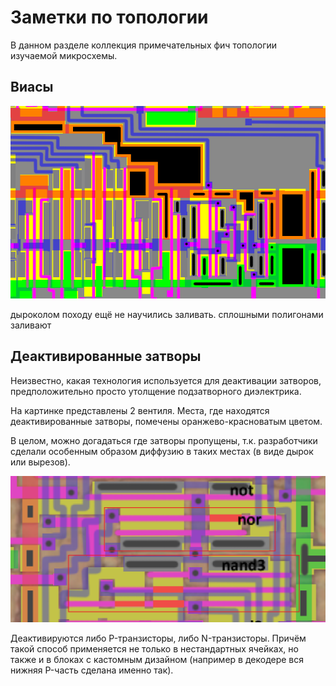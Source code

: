 # Заметки по топологии

В данном разделе коллекция примечательных фич топологии изучаемой микросхемы.

## Виасы

![vias](imgstore/vias.png)

дыроколом походу ещё не научились заливать. сплошными полигонами заливают

## Деактивированные затворы

Неизвестно, какая технология используется для деактивации затворов, предположительно просто утолщение подзатворного диэлектрика.

На картинке представлены 2 вентиля. Места, где находятся деактивированные затворы, помечены оранжево-красноватым цветом.

В целом, можно догадаться где затворы пропущены, т.к. разработчики сделали особенным образом диффузию в таких местах (в виде дырок или вырезов).

![topo_disabled_gates](imgstore/topo_disabled_gates.png)

Деактивируются либо P-транзисторы, либо N-транзисторы. Причём такой способ применяется не только в нестандартных ячейках, но также и в блоках с кастомным дизайном (например в декодере вся нижняя P-часть сделана именно так).

